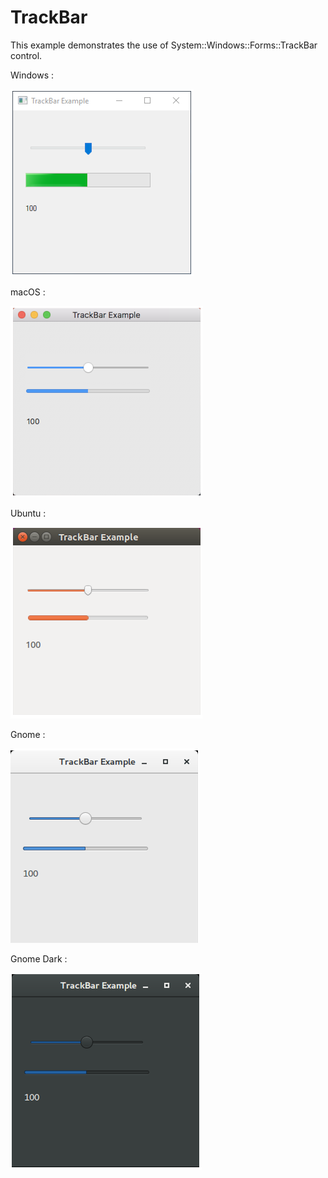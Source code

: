 # TrackBar

This example demonstrates the use of System::Windows::Forms::TrackBar control.

Windows :

![GitHub Logo](../../../docs/Pictures/Examples/Forms/TrackBarW.png)

macOS :

![GitHub Logo](../../../docs/Pictures/Examples/Forms/TrackBarM.png)

Ubuntu :

![GitHub Logo](../../../docs/Pictures/Examples/Forms/TrackBarU.png)

Gnome :

![GitHub Logo](../../../docs/Pictures/Examples/Forms/TrackBarG.png)

Gnome Dark :

![GitHub Logo](../../../docs/Pictures/Examples/Forms/TrackBarGD.png)
